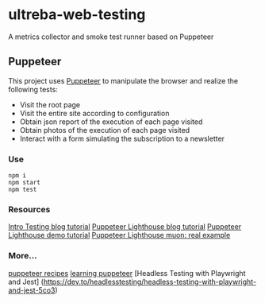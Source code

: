 # ultreba-web-testing

A metrics collector and smoke test runner based on Puppeteer

## Puppeteer

This project uses [Puppeteer](https://pptr.dev/) to manipulate the browser and realize the following tests:

- Visit the root page
- Visit the entire site according to configuration
- Obtain json report of the execution of each page visited
- Obtain photos of the execution of each page visited
- Interact with a form simulating the subscription to a newsletter

### Use

```
npm i
npm start
npm test
```

### Resources

[Intro Testing blog tutorial](https://github.com/BitAdemy/WebTesting)
[Puppeteer Lighthouse blog tutorial](https://www.bitademy.com/tutorial/web-testing/e2e/)
[Puppeteer Lighthouse demo tutorial](https://github.com/LabsAdemy/WebTesting_e2e-puppeteer_Labs)
[Puppeteer Lighthouse muon: real example ](https://github.com/AtomicBuilders/muon)

### More...

[puppeteer recipes](https://addyosmani.com/blog/puppeteer-recipes/)
[learning puppeteer](https://nitayneeman.com/posts/learning-puppeteer-in-stride-through-short-videos/)
[Headless Testing with Playwright and Jest] (https://dev.to/headlesstesting/headless-testing-with-playwright-and-jest-5co3)

